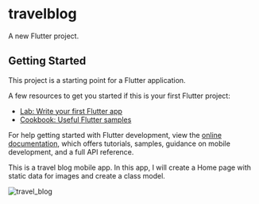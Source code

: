 # travelblog

A new Flutter project.

## Getting Started

This project is a starting point for a Flutter application.

A few resources to get you started if this is your first Flutter project:

- [Lab: Write your first Flutter app](https://docs.flutter.dev/get-started/codelab)
- [Cookbook: Useful Flutter samples](https://docs.flutter.dev/cookbook)

For help getting started with Flutter development, view the
[online documentation](https://docs.flutter.dev/), which offers tutorials,
samples, guidance on mobile development, and a full API reference.

This is a travel blog mobile app. In this app, I will create a Home page with static data for images and create a class model.

![travel_blog](https://github.com/khairozzaman91/travel_blog/assets/60986410/41160a60-e2e7-41ac-b2a1-85747451f1c0)
